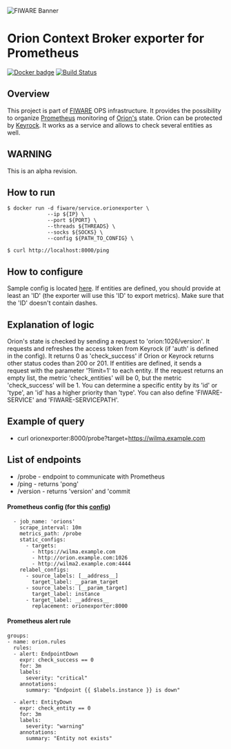 ![FIWARE Banner](https://nexus.lab.fiware.org/content/images/fiware-logo1.png)

# Orion Context Broker exporter for Prometheus
[![Docker badge](https://img.shields.io/docker/pulls/fiware/service.orionexporter.svg)](https://hub.docker.com/r/fiware/service.orionexporter/)
[![Build Status](https://travis-ci.org/FIWARE-Ops/OrionExporter.svg?branch=master)](https://travis-ci.org/FIWARE-Ops/OrionExporter)

## Overview
This project is part of [FIWARE](https://fiware.org) OPS infrastructure.
It provides the possibility to organize [Prometheus](https://prometheus.io/) monitoring of [Orion's](https://fiware-orion.readthedocs.io/en/master/) state. 
Orion can be protected by [Keyrock](https://fiware-idm.readthedocs.io/en/latest/). 
It works as a service and allows to check several entities as well.

## WARNING
This is an alpha revision.

## How to run
```console
$ docker run -d fiware/service.orionexporter \
             --ip ${IP} \
             --port ${PORT} \
             --threads ${THREADS} \
             --socks ${SOCKS} \
             --config ${PATH_TO_CONFIG} \
```
```console
$ curl http://localhost:8000/ping
```

## How to configure
Sample config is located [here](./config-example.json).
If entities are defined, you should provide at least an 'ID' (the exporter will use this 'ID' to export metrics). 
Make sure that the 'ID' doesn't contain dashes.


## Explanation of logic
Orion's state is checked by sending a request to 'orion:1026/version'. 
It requests and refreshes the access token from Keyrock (if 'auth' is defined in the config).
It returns 0 as 'check_success' if Orion or Keyrock returns other status codes than 200 or 201.
If entities are defined, it sends a request with the parameter '?limit=1' to each entity. If the request returns an empty list, the metric 'check_entities' will be 0,
but the metric 'check_success' will be 1. 
You can determine a specific entity by its 'id' or 'type', an 'id' has a higher priority than 'type'. 
You can also define 'FIWARE-SERVICE' and 'FIWARE-SERVICEPATH'.


## Example of query
+ curl orionexporter:8000/probe?target=https://wilma.example.com


## List of endpoints
+ /probe - endpoint to communicate with Prometheus
+ /ping - returns 'pong'
+ /version - returns 'version' and 'commit


#### Prometheus config (for this [config](./config-example.json))
```console
  - job_name: 'orions'
    scrape_interval: 10m
    metrics_path: /probe
    static_configs:
      - targets:
        - https://wilma.example.com
        - http://orion.example.com:1026
        - http://wilma2.example.com:4444
    relabel_configs:
      - source_labels: [__address__]
        target_label: __param_target
      - source_labels: [__param_target]
        target_label: instance
      - target_label: __address__
        replacement: orionexporter:8000
```


#### Prometheus alert rule
```console
groups:
- name: orion.rules
  rules:
  - alert: EndpointDown
    expr: check_success == 0
    for: 3m
    labels:
      severity: "critical"
    annotations:
      summary: "Endpoint {{ $labels.instance }} is down"

  - alert: EntityDown
    expr: check_entity == 0
    for: 3m
    labels:
      severity: "warning"
    annotations:
      summary: "Entity not exists"
```

